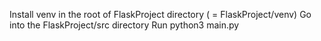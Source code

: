 Install venv in the root of FlaskProject directory ( = FlaskProject/venv)
Go into the FlaskProject/src directory
Run python3 main.py
